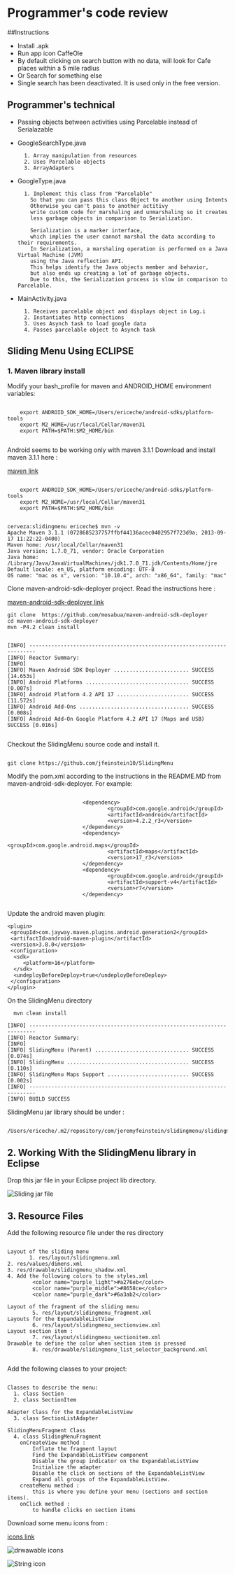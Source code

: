 # Programmer's code review

##Instructions

- Install .apk
- Run app icon CaffeOle
- By default clicking on search button with no data, will look for Cafe places within a 5 mile radius
- Or Search for something else
- Single search has been deactivated. It is used only in the free version.


## Programmer's technical

- Passing objects between activities using Parcelable instead of Serialazable

- GoogleSearchType.java

        1. Array manipulation from resources
        2. Uses Parcelable objects
        3. ArrayAdapters

- GoogleType.java

        1. Implement this class from "Parcelable"
          So that you can pass this class Object to another using Intents
          Otherwise you can't pass to another actitivy
          write custom code for marshaling and unmarshaling so it creates
          less garbage objects in comparison to Serialization.

          Serialization is a marker interface,
          which implies the user cannot marshal the data according to their requirements.
          In Serialization, a marshaling operation is performed on a Java Virtual Machine (JVM)
          using the Java reflection API.
          This helps identify the Java objects member and behavior,
          but also ends up creating a lot of garbage objects.
          Due to this, the Serialization process is slow in comparison to Parcelable.

- MainActivity.java

        1. Receives parcelable object and displays object in Log.i
        2. Instantiates http connections
        3. Uses Asynch task to load google data
        4. Passes parcelable object to Asynch task
        
## Sliding Menu Using ECLIPSE

### 1. Maven library install

Modify your bash_profile for maven and ANDROID_HOME environment variables:

~~~

	export ANDROID_SDK_HOME=/Users/ericeche/android-sdks/platform-tools
	export M2_HOME=/usr/local/Cellar/maven31
	export PATH=$PATH:$M2_HOME/bin


~~~
 


Android seems to be working only with maven 3.1.1 Download and install maven 3.1.1 here :

 [maven link](http://archive.apache.org/dist/maven/maven-3/)

~~~

	export ANDROID_SDK_HOME=/Users/ericeche/android-sdks/platform-tools
	export M2_HOME=/usr/local/Cellar/maven31
	export PATH=$PATH:$M2_HOME/bin

~~~ 


~~~

cerveza:slidingmenu ericeche$ mvn -v
Apache Maven 3.1.1 (0728685237757ffbf44136acec0402957f723d9a; 2013-09-17 11:22:22-0400)
Maven home: /usr/local/Cellar/maven31
Java version: 1.7.0_71, vendor: Oracle Corporation
Java home: /Library/Java/JavaVirtualMachines/jdk1.7.0_71.jdk/Contents/Home/jre
Default locale: en_US, platform encoding: UTF-8
OS name: "mac os x", version: "10.10.4", arch: "x86_64", family: "mac"

~~~

Clone maven-android-sdk-deployer project. Read the instructions here :

 [maven-android-sdk-deployer link](https://github.com/simpligility/maven-android-sdk-deployer/blob/master/README.markdown)

~~~
git clone  https://github.com/mosabua/maven-android-sdk-deployer
cd maven-android-sdk-deployer
mvn -P4.2 clean install


[INFO] ------------------------------------------------------------------------
[INFO] Reactor Summary:
[INFO] 
[INFO] Maven Android SDK Deployer ........................ SUCCESS [14.653s]
[INFO] Android Platforms ................................. SUCCESS [0.007s]
[INFO] Android Platform 4.2 API 17 ....................... SUCCESS [11.572s]
[INFO] Android Add-Ons ................................... SUCCESS [0.008s]
[INFO] Android Add-On Google Platform 4.2 API 17 (Maps and USB)  SUCCESS [0.016s]


~~~

Checkout the SlidingMenu source code and install it.

~~~

git clone https://github.com/jfeinstein10/SlidingMenu

~~~

Modify the pom.xml according to the instructions in the README.MD from maven-android-sdk-deployer. For example:

~~~

                        <dependency>
                                <groupId>com.google.android</groupId>
                                <artifactId>android</artifactId>
                                <version>4.2.2_r3</version>
                        </dependency>
                        <dependency>
                                <groupId>com.google.android.maps</groupId>
                                <artifactId>maps</artifactId>
                                <version>17_r3</version>
                        </dependency>
                        <dependency>
                                <groupId>com.google.android</groupId>
                                <artifactId>support-v4</artifactId>
                                <version>r7</version>
                        </dependency>


~~~


Update the android maven plugin: 


~~~
<plugin>
 <groupId>com.jayway.maven.plugins.android.generation2</groupId>
 <artifactId>android-maven-plugin</artifactId>
 <version>3.8.0</version>
 <configuration>
  <sdk>
     <platform>16</platform>
  </sdk>
  <undeployBeforeDeploy>true</undeployBeforeDeploy>
 </configuration>
</plugin>

~~~

On the SlidingMenu directory

~~~
  mvn clean install

[INFO] ------------------------------------------------------------------------
[INFO] Reactor Summary:
[INFO] 
[INFO] SlidingMenu (Parent) .............................. SUCCESS [0.074s]
[INFO] SlidingMenu ....................................... SUCCESS [0.110s]
[INFO] SlidingMenu Maps Support .......................... SUCCESS [0.002s]
[INFO] ------------------------------------------------------------------------
[INFO] BUILD SUCCESS

~~~


SlidingMenu jar library should be under :


~~~

/Users/ericeche/.m2/repository/com/jeremyfeinstein/slidingmenu/slidingmenu/

~~~

## 2. Working With the SlidingMenu library in Eclipse

Drop this jar file in your Eclipse project lib directory.


![Sliding jar file](https://github.com/ericeche/cafeole/blob/master/jarlib.png "sliding jar file")

## 3. Resource Files

Add the following resource file under the res directory

~~~

Layout of the sliding menu
       1. res/layout/slidingmenu.xml
2. res/values/dimens.xml
3. res/drawable/slidingmenu_shadow.xml
4. Add the following colors to the styles.xml
        <color name="purple_light">#a276eb</color> 
        <color name="purple_middle">#8658ce</color>
        <color name="purple_dark">#6a3ab2</color> 

Layout of the fragment of the sliding menu
        5. res/layout/slidingmenu_fragment.xml
Layouts for the ExpandableListView
        6. res/layout/slidingmenu_sectionview.xml 
Layout section item :
        7. res/layout/slidingmenu_sectionitem.xml
Drawable to define the color when section item is pressed                        
		8. res/drawable/slidingmenu_list_selector_background.xml
        

~~~

Add the following classes to your project:

~~~

Classes to describe the menu:
  1. class Section 
  2. class SectionItem 
	
Adapter Class for the ExpandableListView	
  3. class SectionListAdapter

SlidingMenuFragment Class
  4. class SlidingMenuFragment	
	onCreateView method :
		Inflate the fragment layout
		Find the ExpandableListView component
		Disable the group indicator on the ExpandableListView
		Initialize the adapter
		Disable the click on sections of the ExpandableListView
		Expand all groups of the ExpandableListView.
	createMenu method :
		this is where you define your menu (sections and section items).
	onClick method :
		to handle clicks on section items

~~~


Download some menu icons from :

[icons link](http://www.flaticon.com/categories/networking)

![drwawable icons](https://github.com/ericeche/cafeole/blob/master/icons.png "sliding jar file")

![String icon](https://github.com/ericeche/cafeole/blob/master/icons1.png "sliding jar file")










        



